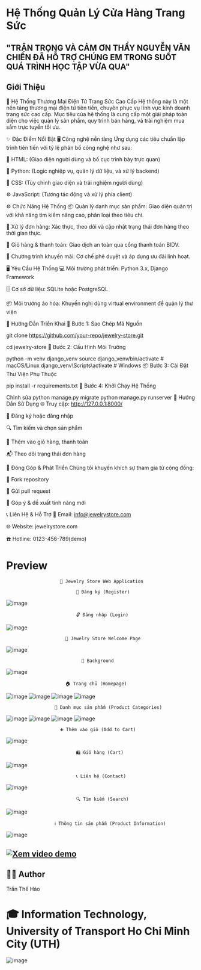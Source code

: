 # Hệ Thống Quản Lý Cửa Hàng Trang Sức

## "TRÂN TRỌNG VÀ CẢM ƠN THẦY NGUYỄN VĂN CHIẾN ĐÃ HỖ TRỢ CHÚNG EM TRONG SUỐT QUÁ TRÌNH HỌC TẬP VỪA QUA"

## Giới Thiệu

💎 Hệ Thống Thương Mại Điện Tử Trang Sức Cao Cấp
Hệ thống này là một nền tảng thương mại điện tử tiên tiến, chuyên phục vụ lĩnh vực kinh doanh trang sức cao cấp. Mục tiêu của hệ thống là cung cấp một giải pháp toàn diện cho việc quản lý sản phẩm, quy trình bán hàng, và trải nghiệm mua sắm trực tuyến tối ưu.

✨ Đặc Điểm Nổi Bật
🖥️ Công nghệ nền tảng
Ứng dụng các tiêu chuẩn lập trình tiên tiến với tỷ lệ phân bổ công nghệ như sau:

🧩 HTML: (Giao diện người dùng và bố cục trình bày trực quan)

🐍 Python: (Logic nghiệp vụ, quản lý dữ liệu, và xử lý backend)

🎨 CSS: (Tùy chỉnh giao diện và trải nghiệm người dùng)

⚙️ JavaScript: (Tương tác động và xử lý phía client)

⚙️ Chức Năng Hệ Thống
📦 Quản lý danh mục sản phẩm: Giao diện quản trị với khả năng tìm kiếm nâng cao, phân loại theo tiêu chí.

🧾 Xử lý đơn hàng: Xác thực, theo dõi và cập nhật trạng thái đơn hàng theo thời gian thực.

🛒 Giỏ hàng & thanh toán: Giao dịch an toàn qua cổng thanh toán BIDV.

🎁 Chương trình khuyến mãi: Cơ chế phê duyệt và áp dụng ưu đãi linh hoạt.

🖥️ Yêu Cầu Hệ Thống
💻 Môi trường phát triển: Python 3.x, Django Framework

🗄️ Cơ sở dữ liệu: SQLite hoặc PostgreSQL

📦 Môi trường ảo hóa: Khuyến nghị dùng virtual environment để quản lý thư viện

🚀 Hướng Dẫn Triển Khai
🔁 Bước 1: Sao Chép Mã Nguồn

git clone https://github.com/your-repo/jewelry-store.git

cd jewelry-store
🧰 Bước 2: Cấu Hình Môi Trường

python -m venv django_venv
source django_venv/bin/activate  # macOS/Linux
django_venv\Scripts\activate     # Windows
📦 Bước 3: Cài Đặt Thư Viện Phụ Thuộc


pip install -r requirements.txt
🚦 Bước 4: Khởi Chạy Hệ Thống

Chỉnh sửa
python manage.py migrate
python manage.py runserver
🧭 Hướng Dẫn Sử Dụng
🌐 Truy cập: http://127.0.0.1:8000/

🧑 Đăng ký hoặc đăng nhập

🔍 Tìm kiếm và chọn sản phẩm

🛒 Thêm vào giỏ hàng, thanh toán

📬 Theo dõi trạng thái đơn hàng

🤝 Đóng Góp & Phát Triển
Chúng tôi khuyến khích sự tham gia từ cộng đồng:

🔱 Fork repository

🔧 Gửi pull request

📢 Góp ý & đề xuất tính năng mới

📞 Liên Hệ & Hỗ Trợ
📧 Email: info@jewelrystore.com

🌐 Website: jewelrystore.com

☎️ Hotline: 0123-456-789(demo)
# Preview
                        
                        💎 Jewelry Store Web Application
                             
                              🔐 Đăng ký (Register) 
                              
![image](https://github.com/user-attachments/assets/86a6cfb4-1b68-401b-a3f6-556e9a267bbc)
                            
                              🔓 Đăng nhập (Login)
                              
![image](https://github.com/user-attachments/assets/92fa1a8c-2a53-4a84-a8e9-241e8624f4bf)
                          
                          🏪 Jewelry Store Welcome Page
                          
![image](https://github.com/user-attachments/assets/912f3298-3b15-4fe8-a94e-27a7e884a725)
                                
                                
                                🌆 Background
![image](https://github.com/user-attachments/assets/d267a787-13ce-4f4f-a4ae-cbfc873b19b4)
                          
                          🏠 Trang chủ (Homepage)
                          
![image](https://github.com/user-attachments/assets/0564caf4-feee-4857-a5dc-3d48ea3ed63c)
![image](https://github.com/user-attachments/assets/5dee116f-3a3e-4a07-9e59-ee825cf6105a)
![image](https://github.com/user-attachments/assets/f0d98f19-0185-4b06-861a-bfc46b6254a1)
![image](https://github.com/user-attachments/assets/c8963b53-2d6c-43fa-908a-e915008d6040)
                      
                      📂 Danh mục sản phẩm (Product Categories)
                      
![image](https://github.com/user-attachments/assets/76e06175-b22e-4315-b0e1-916a9eb819e9)
![image](https://github.com/user-attachments/assets/e88d7e13-2646-424c-af8a-8d1c56e539a0)
![image](https://github.com/user-attachments/assets/73e26e86-3b26-4bb4-aca2-aa747e2be6fc)
![image](https://github.com/user-attachments/assets/f6d932ca-0ec4-4383-a4ac-546d568fe31b)
                        
                        ➕ Thêm vào giỏ (Add to Cart) 
                        
![image](https://github.com/user-attachments/assets/a185d0ca-7ace-44f1-b6ef-69bfa8427721)
                             
                              🛍️ Giỏ hàng (Cart)
                              
![image](https://github.com/user-attachments/assets/7072a24d-373e-4b1d-92cf-d6e18a62376e)
                              
                              📞 Liên hệ (Contact)
                              
![image](https://github.com/user-attachments/assets/544b653a-da9f-402d-9a6d-494028f36043)
                             
                              🔍 Tìm kiếm (Search)
                              
![image](https://github.com/user-attachments/assets/1eb8cba4-fb7a-4fab-a16b-a616f53e10b7)
                     
                      ℹ️ Thông tin sản phẩm (Product Information)
                      
![image](https://github.com/user-attachments/assets/e6ac8a0f-3fd3-4899-8668-481b0ab0ac49)

## [![Xem video demo](https://img.youtube.com/vi/fx1cHZKM9CI/0.jpg)](https://youtu.be/fx1cHZKM9CI)

## 👨‍💻 Author
Trần Thế Hảo

# 🎓 Information Technology, University of Transport Ho Chi Minh City (UTH)

![image](https://github.com/user-attachments/assets/c2488ba6-05d8-40dd-b8c6-ff3db7cf8cf5)
















